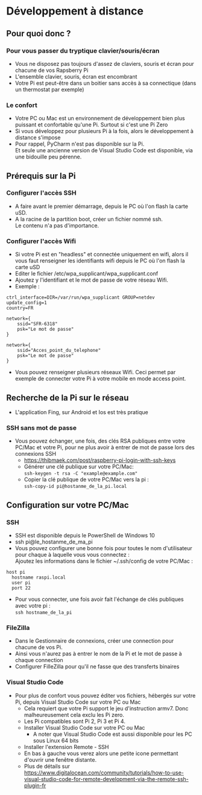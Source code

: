 # Développement à distance

## Pour quoi donc ?

### Pour vous passer du tryptique clavier/souris/écran

* Vous ne disposez pas toujours d'assez de claviers, souris et écran pour chacune de vos Rapsberry Pi
* L'ensemble clavier, souris, écran est encombrant
* Votre Pi est peut-être dans un boitier sans accès à sa connectique (dans un thermostat par exemple)

### Le confort

* Votre PC ou Mac est un environnement de développement bien plus puissant et confortable qu'une Pi. Surtout si c'est une Pi Zero
* Si vous développez pour plusieurs Pi à la fois, alors le développement à distance s'impose
* Pour rappel, PyCharm n'est pas disponible sur la Pi.  
Et seule une ancienne version de Visual Studio Code est disponible, via une bidouille peu pérenne.

## Prérequis sur la Pi

### Configurer l'accès SSH

* A faire avant le premier démarrage, depuis le PC où l'on flash la carte uSD.
* A la racine de la partition boot, créer un fichier nommé ssh.  
Le contenu n'a pas d'importance.

### Configurer l'accès Wifi

* Si votre Pi est en "headless" et connectée uniquement en wifi, alors il vous faut renseigner les identifiants wifi depuis le PC où l'on flash la carte uSD
* Editer le fichier /etc/wpa_supplicant/wpa_supplicant.conf
* Ajoutez y l'identifiant et le mot de passe de votre réseau Wifi.
* Exemple :

```(shell)
ctrl_interface=DIR=/var/run/wpa_supplicant GROUP=netdev
update_config=1
country=FR

network={
	ssid="SFR-6318"
	psk="Le mot de passe"
}

network={
	ssid="Acces_point_du_telephone"
	psk="Le mot de passe"
}
```

* Vous pouvez renseigner plusieurs réseaux Wifi. Ceci permet par exemple de connecter votre Pi à votre mobile en mode access point.

## Recherche de la Pi sur le réseau

* L'application Fing, sur Android et Ios est très pratique

### SSH sans mot de passe

* Vous pouvez échanger, une fois, des clés RSA publiques entre votre PC/Mac et votre Pi,
pour ne plus avoir à entrer de mot de passe lors des connexions SSH
  * <https://thibmaek.com/post/raspberry-pi-login-with-ssh-keys>
  * Générer une clé publique sur votre PC/Mac:  
  ` ssh-keygen -t rsa -C "example@example.com" `
  * Copier la clé publique de votre PC/Mac vers la pi :  
  ` ssh-copy-id pi@hostanme_de_la_pi.local `

## Configuration sur votre PC/Mac
### SSH

* SSH est disponible depuis le PowerShell de Windows 10
* ssh pi@le_hostanme_de_ma_pi
* Vous pouvez configurer une bonne fois pour toutes le nom d'utilisateur pour chaque à laquelle vous vous connectez :  
Ajoutez les informations dans le fichier ~/.ssh/config de votre PC/Mac :

```(shell)
host pi
  hostname raspi.local
  user pi
  port 22

```

* Pour vous connecter, une fois avoir fait l'échange de clés publiques avec votre pi :  
``` ssh hostname_de_la_pi ```

### FileZilla

* Dans le Gestionnaire de connexions, créer une connection pour chacune de vos Pi.
* Ainsi vous n'aurez pas à entrer le nom de la Pi et le mot de passe à chaque connection
* Configurer FilleZilla pour qu'il ne fasse que des transferts binaires

### Visual Studio Code

* Pour plus de confort vous pouvez éditer vos fichiers, hébergés sur votre Pi, depuis Visual Studio Code sur votre PC ou Mac
  * Cela requiert que votre Pi support le jeu d'instruction armv7. Donc malheureusement cela exclu les Pi zero.
  * Les Pi compatibles sont Pi 2, Pi 3 et Pi 4.
  * Installer Visual Studio Code sur votre PC ou Mac
    * A noter que Visual Studio Code est aussi disponible pour les PC sous Linux 64 bits
  * Installer l'extension Remote - SSH
  * En bas à gauche vous verez alors une petite icone permettant d'ouvrir une fenêtre distante.
  * Plus de détails sur <https://www.digitalocean.com/community/tutorials/how-to-use-visual-studio-code-for-remote-development-via-the-remote-ssh-plugin-fr>
